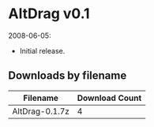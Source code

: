 # AltDrag v0.1

2008-06-05:
- Initial release.

## Downloads by filename

Filename | Download Count
-------- | --------------
AltDrag-0.1.7z | 4
